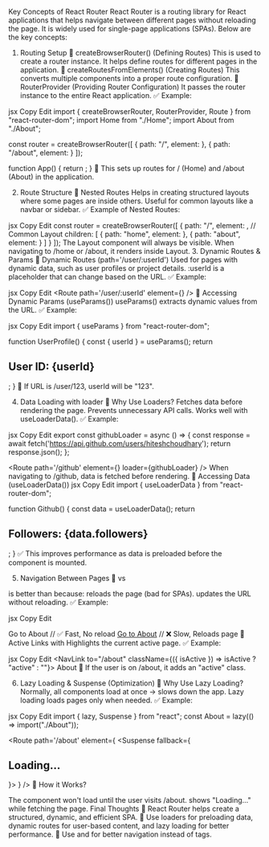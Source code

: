 Key Concepts of React Router
React Router is a routing library for React applications that helps navigate between different pages without reloading the page. It is widely used for single-page applications (SPAs). Below are the key concepts:

1. Routing Setup
🔹 createBrowserRouter() (Defining Routes)
This is used to create a router instance.
It helps define routes for different pages in the application.
🔹 createRoutesFromElements() (Creating Routes)
This converts multiple <Route> components into a proper route configuration.
🔹 RouterProvider (Providing Router Configuration)
It passes the router instance to the entire React application.
✅ Example:

jsx
Copy
Edit
import { createBrowserRouter, RouterProvider, Route } from "react-router-dom";
import Home from "./Home";
import About from "./About";

const router = createBrowserRouter([
  { path: "/", element: <Home /> },
  { path: "/about", element: <About /> }
]);

function App() {
  return <RouterProvider router={router} />;
}
📝 This sets up routes for / (Home) and /about (About) in the application.

2. Route Structure
🔹 Nested Routes
Helps in creating structured layouts where some pages are inside others.
Useful for common layouts like a navbar or sidebar.
✅ Example of Nested Routes:

jsx
Copy
Edit
const router = createBrowserRouter([
  {
    path: "/",
    element: <Layout />, // Common Layout
    children: [
      { path: "home", element: <Home /> },
      { path: "about", element: <About /> }
    ]
  }
]);
The Layout component will always be visible.
When navigating to /home or /about, it renders inside Layout.
3. Dynamic Routes & Params
🔹 Dynamic Routes (path='/user/:userId')
Used for pages with dynamic data, such as user profiles or project details.
:userId is a placeholder that can change based on the URL.
✅ Example:

jsx
Copy
Edit
<Route path='/user/:userId' element={<UserProfile />} />
🔹 Accessing Dynamic Params (useParams())
useParams() extracts dynamic values from the URL.
✅ Example:

jsx
Copy
Edit
import { useParams } from "react-router-dom";

function UserProfile() {
  const { userId } = useParams();
  return <h2>User ID: {userId}</h2>;
}
📌 If URL is /user/123, userId will be "123".

4. Data Loading with loader
🔹 Why Use Loaders?
Fetches data before rendering the page.
Prevents unnecessary API calls.
Works well with useLoaderData().
✅ Example:

jsx
Copy
Edit
export const githubLoader = async () => {
  const response = await fetch('https://api.github.com/users/hiteshchoudhary');
  return response.json();
};

<Route path='/github' element={<Github />} loader={githubLoader} />
When navigating to /github, data is fetched before rendering.
🔹 Accessing Data (useLoaderData())
jsx
Copy
Edit
import { useLoaderData } from "react-router-dom";

function Github() {
  const data = useLoaderData();
  return <h2>Followers: {data.followers}</h2>;
}
✅ This improves performance as data is preloaded before the component is mounted.

5. Navigation Between Pages
🔹 <Link> vs <a>
<Link> is better than <a> because:
<a> reloads the page (bad for SPAs).
<Link> updates the URL without reloading.
✅ Example:

jsx
Copy
Edit
<Link to="/about">Go to About</Link>  // ✅ Fast, No reload
<a href="/about">Go to About</a>      // ❌ Slow, Reloads page
🔹 Active Links with <NavLink>
Highlights the current active page.
✅ Example:

jsx
Copy
Edit
<NavLink to="/about" className={({ isActive }) => isActive ? "active" : ""}>
  About
</NavLink>
🔹 If the user is on /about, it adds an "active" class.

6. Lazy Loading & Suspense (Optimization)
🔹 Why Use Lazy Loading?
Normally, all components load at once → slows down the app.
Lazy loading loads pages only when needed.
✅ Example:

jsx
Copy
Edit
import { lazy, Suspense } from "react";
const About = lazy(() => import("./About"));

<Route path='/about' element={
  <Suspense fallback={<h2>Loading...</h2>}>
    <About />
  </Suspense>
} />
🚀 How it Works?

The <About /> component won't load until the user visits /about.
<Suspense> shows "Loading..." while fetching the page.
Final Thoughts
🔹 React Router helps create a structured, dynamic, and efficient SPA.
🔹 Use loaders for preloading data, dynamic routes for user-based content, and lazy loading for better performance.
🔹 Use <Link> and <NavLink> for better navigation instead of <a> tags.